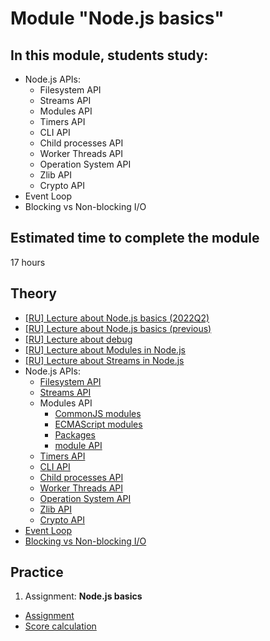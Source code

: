 # Module "Node.js basics"

## In this module, students study:

- Node.js APIs:
  - Filesystem API
  - Streams API
  - Modules API
  - Timers API
  - CLI API
  - Child processes API
  - Worker Threads API
  - Operation System API
  - Zlib API
  - Crypto API
- Event Loop
- Blocking vs Non-blocking I/O

## Estimated time to complete the module

17 hours

## Theory

- [[RU] Lecture about Node.js basics (2022Q2)](https://www.youtube.com/watch?v=oXoSeVbXX_M)
- [[RU] Lecture about Node.js basics (previous)](https://youtu.be/dcdjTqKV2_Q)
- [[RU] Lecture about debug](https://youtu.be/BP2I6VblN8U)
- [[RU] Lecture about Modules in Node.js](https://www.youtube.com/watch?v=RXFOAqsWzFA)
- [[RU] Lecture about Streams in Node.js](https://youtu.be/o1WPOQgPT3Y)
- Node.js APIs:
  - [Filesystem API](https://nodejs.org/dist/latest-v18.x/docs/api/fs.html)
  - [Streams API](https://nodejs.org/dist/latest-v18.x/docs/api/stream.html)
  - Modules API
    - [CommonJS modules](https://nodejs.org/dist/latest-v18.x/docs/api/modules.html)
    - [ECMAScript modules](https://nodejs.org/dist/latest-v18.x/docs/api/esm.html)
    - [Packages](https://nodejs.org/dist/latest-v18.x/docs/api/packages.html)
    - [module API](https://nodejs.org/dist/latest-v18.x/docs/api/module.html)
  - [Timers API](https://nodejs.org/en/docs/guides/timers-in-node/)
  - [CLI API](https://nodejs.org/dist/latest-v18.x/docs/api/cli.html)
  - [Child processes API](https://nodejs.org/dist/latest-v18.x/docs/api/child_process.html)
  - [Worker Threads API](https://nodejs.org/dist/latest-v18.x/docs/api/worker_threads.html)
  - [Operation System API](https://nodejs.org/dist/latest-v18.x/docs/api/os.html)
  - [Zlib API](https://nodejs.org/dist/latest-v18.x/docs/api/zlib.html)
  - [Crypto API](https://nodejs.org/dist/latest-v18.x/docs/api/crypto.html)
- [Event Loop](https://nodejs.org/en/docs/guides/event-loop-timers-and-nexttick/)
- [Blocking vs Non-blocking I/O](https://nodejs.org/en/docs/guides/blocking-vs-non-blocking/)

## Practice

1. Assignment: **Node.js basics**

- [Assignment](https://github.com/AlreadyBored/nodejs-assignments/blob/main/assignments/nodejs-basics/assignment.md)
- [Score calculation](https://github.com/AlreadyBored/nodejs-assignments/blob/main/assignments/nodejs-basics/score.md)

